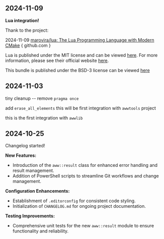 ## 2024-11-09 

**Lua integration!** 

Thank to the project: 

2024-11-09 [marovira/lua: The Lua Programming Language with Modern CMake](https://github.com/marovira/lua/tree/master) { github.com }

Lua is published under the MIT license and can be viewed [here](https://github.com/marovira/lua/blob/master/LUA_LICENSE). For more information, please see their official website [here](https://www.lua.org/).

This bundle is published under the BSD-3 license can be viewed [here](https://github.com/marovira/lua/blob/master/LICENSE)



## 2024-11-03

tiny cleanup  -- remove `pragma once`

add `erase_all_elements` this will be first integration with `awwtools` project

this is the first integration with `awwlib`

## 2024-10-25

Changelog started!

**New Features:**

- Introduction of the `aww::result` class for enhanced error handling and result management.
- Addition of PowerShell scripts to streamline Git workflows and change management.

**Configuration Enhancements:**

- Establishment of `.editorconfig` for consistent code styling.
- Initialization of `CHANGELOG.md` for ongoing project documentation.

**Testing Improvements:**

- Comprehensive unit tests for the new `aww::result` module to ensure functionality and reliability.
